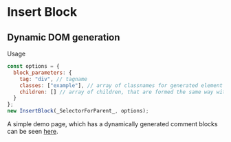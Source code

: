 # Insert Block

## Dynamic DOM generation

Usage

```javascript
const options = {
  block_parameters: {
    tag: "div", // tagname
    classes: ["example"], // array of classnames for generated element
    children: [] // array of children, that are formed the same way with objects that have tag, classes and children properties
  }
};
new InsertBlock(_SelectorForParent_, options);
```
A simple demo page, which has a dynamically generated comment blocks can be seen [here](https://marvinjan.github.io/insertBlock/).